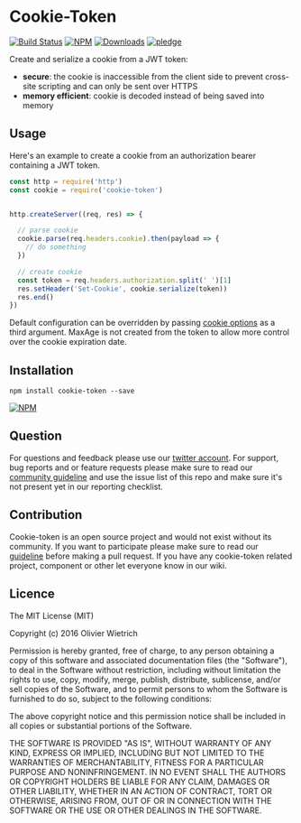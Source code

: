 # Cookie-Token

[![Build Status](https://travis-ci.org/bredele/cookie-token.svg?branch=master)](https://travis-ci.org/bredele/cookie-token)
[![NPM](https://img.shields.io/npm/v/cookie-token.svg?style=flat-square)](https://www.npmjs.com/package/cookie-token)
[![Downloads](https://img.shields.io/npm/dm/cookie-token.svg?style=flat-square)](http://npm-stat.com/charts.html?package=cookie-token)
[![pledge](https://bredele.github.io/contributing-guide/community-pledge.svg)](https://github.com/bredele/contributing-guide/blob/master/community.md)

Create and serialize a cookie from a JWT token:
  - **secure**: the cookie is inaccessible from the client side to prevent cross-site scripting and can only be sent over HTTPS
  - **memory efficient**: cookie is decoded instead of being saved into memory


## Usage

Here's an example to create a cookie from an authorization bearer containing a JWT token.

```js
const http = require('http')
const cookie = require('cookie-token')


http.createServer((req, res) => {

  // parse cookie
  cookie.parse(req.headers.cookie).then(payload => {
    // do something
  })

  // create cookie
  const token = req.headers.authorization.split(' ')[1]
  res.setHeader('Set-Cookie', cookie.serialize(token))
  res.end()
})
```

Default configuration can be overridden by passing [cookie options](https://github.com/jshttp/cookie) as a third argument. MaxAge is not created from the token to allow more control over the cookie expiration date.

## Installation

```shell
npm install cookie-token --save
```

[![NPM](https://nodei.co/npm/cookie-token.png)](https://nodei.co/npm/cookie-token/)


## Question

For questions and feedback please use our [twitter account](https://twitter.com/bredeleca). For support, bug reports and or feature requests please make sure to read our
<a href="https://github.com/bredele/contributing-guide/blob/master/community.md" target="_blank">community guideline</a> and use the issue list of this repo and make sure it's not present yet in our reporting checklist.

## Contribution

Cookie-token is an open source project and would not exist without its community. If you want to participate please make sure to read our <a href="https://github.com/bredele/contributing-guide/blob/master/community.md" target="_blank">guideline</a> before making a pull request. If you have any cookie-token related project, component or other let everyone know in our wiki.


## Licence

The MIT License (MIT)

Copyright (c) 2016 Olivier Wietrich

Permission is hereby granted, free of charge, to any person obtaining a copy
of this software and associated documentation files (the "Software"), to deal
in the Software without restriction, including without limitation the rights
to use, copy, modify, merge, publish, distribute, sublicense, and/or sell
copies of the Software, and to permit persons to whom the Software is
furnished to do so, subject to the following conditions:

The above copyright notice and this permission notice shall be included in all
copies or substantial portions of the Software.

THE SOFTWARE IS PROVIDED "AS IS", WITHOUT WARRANTY OF ANY KIND, EXPRESS OR
IMPLIED, INCLUDING BUT NOT LIMITED TO THE WARRANTIES OF MERCHANTABILITY,
FITNESS FOR A PARTICULAR PURPOSE AND NONINFRINGEMENT. IN NO EVENT SHALL THE
AUTHORS OR COPYRIGHT HOLDERS BE LIABLE FOR ANY CLAIM, DAMAGES OR OTHER
LIABILITY, WHETHER IN AN ACTION OF CONTRACT, TORT OR OTHERWISE, ARISING FROM,
OUT OF OR IN CONNECTION WITH THE SOFTWARE OR THE USE OR OTHER DEALINGS IN THE
SOFTWARE.

